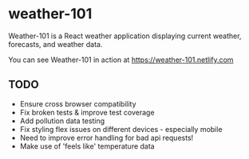 # weather-101

Weather-101 is a React weather application displaying current weather, forecasts, and weather data.

You can see Weather-101 in action at https://weather-101.netlify.com

## TODO

* Ensure cross browser compatibility 
* Fix broken tests & improve test coverage
* Add pollution data testing
* Fix styling flex issues on different devices - especially mobile 
* Need to improve error handling for bad api requests!
* Make use of 'feels like' temperature data

